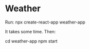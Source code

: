 # Weather

Run:
npx create-react-app weather-app


It takes some time.
Then:

cd weather-app
npm start
